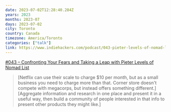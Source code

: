 ```yaml
---
date: 2023-07-02T12:28:40.284Z
years: 2023
months: 2023-07
days: 2023-07-02
city: Toronto
country: Canada
timezone: America/Toronto
categories: ["talk"]
link: https://www.indiehackers.com/podcast/043-pieter-levels-of-nomad-list
---
```

[#043 – Confronting Your Fears and Taking a Leap with Pieter Levels of Nomad List](https://www.indiehackers.com/podcast/043-pieter-levels-of-nomad-list)

> [Netflix can use their scale to charge $10 per month, but as a small business you need to charge more than that. Corner store doesn't compete with megacorps, but instead offers something different.]
> [Aggregate information and research in one place and present it in a useful way, then build a community of people interested in that info to present other products they might like.]
